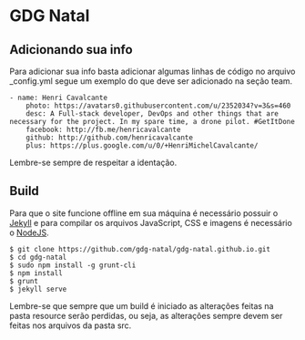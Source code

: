 # GDG Natal

## Adicionando sua info

Para adicionar sua info basta adicionar algumas linhas de código no arquivo _config.yml
segue um exemplo do que deve ser adicionado na seção team.

```
- name: Henri Cavalcante
    photo: https://avatars0.githubusercontent.com/u/2352034?v=3&s=460
    desc: A Full-stack developer, DevOps and other things that are necessary for the project. In my spare time, a drone pilot. #GetItDone
    facebook: http://fb.me/henricavalcante
    github: http://github.com/henricavalcante
    plus: https://plus.google.com/u/0/+HenriMichelCavalcante/
```
Lembre-se sempre de respeitar a identação.

## Build

Para que o site funcione offline em sua máquina é necessário possuir o [Jekyll](https://jekyllrb.com/) e para compilar os arquivos JavaScript, CSS e imagens é necessário o [NodeJS](https://nodejs.org/).

```
$ git clone https://github.com/gdg-natal/gdg-natal.github.io.git
$ cd gdg-natal
$ sudo npm install -g grunt-cli
$ npm install
$ grunt
$ jekyll serve
```
Lembre-se que sempre que um build é iniciado as alterações feitas na pasta resource serão perdidas, ou seja, as alterações sempre devem ser feitas nos arquivos da pasta src.
